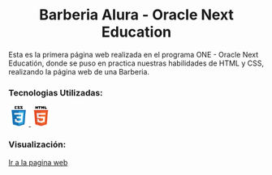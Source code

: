 <h1 align="center">Barberia Alura - Oracle Next Education</h1>

<p align="left"> Esta es la primera página web realizada en el programa ONE - Oracle Next Educatión, donde se puso en practica nuestras habilidades de HTML y CSS, realizando la página web de una Barberia.</p>

<h3 align="left">Tecnologias Utilizadas:</h3>

<p align="left"> <a href="https://www.w3schools.com/css/" target="_blank" rel="noreferrer"> <img src="https://raw.githubusercontent.com/devicons/devicon/master/icons/css3/css3-original-wordmark.svg" alt="css3" width="40" height="40"/> </a> <a href="https://www.w3.org/html/" target="_blank" rel="noreferrer"> <img src="https://raw.githubusercontent.com/devicons/devicon/master/icons/html5/html5-original-wordmark.svg" alt="html5" width="40" height="40"/> </a></p>

<h3 align="left">Visualización:</h3>
<p><a href="https://ymos1223.github.io/barberia-alura/">Ir a la pagina web</a></p>

